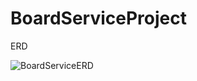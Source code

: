 # BoardServiceProject

ERD

![BoardServiceERD](https://github.com/Park-JuH/BoardServiceProject/assets/83206160/28562a84-5306-427f-bdb3-32cb622a4091)

